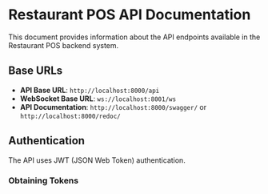 # Restaurant POS API Documentation

This document provides information about the API endpoints available in the Restaurant POS backend system.

## Base URLs

- **API Base URL**: `http://localhost:8000/api`
- **WebSocket Base URL**: `ws://localhost:8001/ws`
- **API Documentation**: `http://localhost:8000/swagger/` or `http://localhost:8000/redoc/`

## Authentication

The API uses JWT (JSON Web Token) authentication.

### Obtaining Tokens

